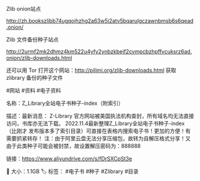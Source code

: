 Zlib onion站点

http://zh.bookszlibb74ugqojhzhg2a63w5i2atv5bqarulgczawnbmsb6s6qead.onion/

Zlib 文件备份种子站点

http://2urmf2mk2dhmz4km522u4yfy2ynbzkbejf2cvmpcbzhpffvcuksrz6ad.onion/zlib-downloads.html


还可以用 Tor 打开这个网站：http://pilimi.org/zlib-downloads.html
获取 zlibrary 备份的种子文件

#网站 #资料 #电子资料

名称：Z_Library全站电子书种子-index（附索引）

描述：最新消息： Z-Library 官方网站被美国执法机构查封，所有域名均无法直接访问，书库亦无法下载。
2022.11.4最新整理Z_Library全站电子书种子-index（比刚才 发布版本多了索引目录）可直接在表格内搜索电子书！更加的方便！有需要抓紧转存！
注：由于阿里云盘无法分享压缩包，故转为自解压格式分享！又由于此类种子可能会被封禁，故设置解压密码为：888888

链接：https://www.aliyundrive.com/s/fDrSXCpSt3e

📁 大小：1.1GB
🏷 标签： #电子书 #种子 #Zlibrary #目录
